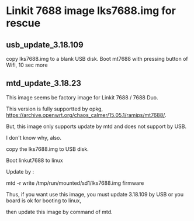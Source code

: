 # Linkit 7688 image lks7688.img for rescue

## usb_update_3.18.109
copy lks7688.img to a blank USB disk.
Boot mt7688 with pressing button of Wifi, 10 sec more




## mtd_update_3.18.23
This image seems be factory image for Linkit 7688 / 7688 Duo.

This version is fully supportted by opkg, https://archive.openwrt.org/chaos_calmer/15.05.1/ramips/mt7688/.

But, this image only supports update by mtd and does not support by USB.

I don't know why, also.

copy the lks7688.img to USB disk. 

Boot linkut7688 to linux

Update by :

mtd -r write /tmp/run/mounted/sd1/lks7688.img firmware

Thus, if you want use this image, you must update 3.18.109 by USB or you board is ok for booting to  linux,

then update this image by command of mtd.




